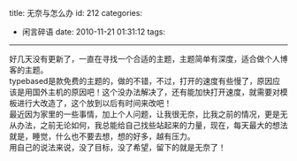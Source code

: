title: 无奈与怎么办
id: 212
categories:
  - 闲言碎语
date: 2010-11-21 01:31:12
tags:
---

好几天没有更新了，一直在寻找一个合适的主题，主题简单有深度，适合做个人博客的主题。
</br>typebased是款免费的主题的，做的不错，不过，打开的速度有些慢了，原因应该是用国外主机的原因吧！这个没办法解决了，还有能加快打开速度，就需要对模板进行大改造了，这个放到以后有时间来改吧！
</br>最近因为家里的一些事情，加上个人问题，让我很无奈，比我之前的情况，更是无从办法，之前无论如何，我总能给自己找些站起来的力量，现在，每天最大的想法就是，睡觉，什么也不要去想，想的好多，越有压力。
</br>用自己的说法来说，没了目标，没了希望，留下的就是无奈了！